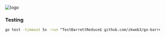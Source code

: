 ![logo](https://socialify.git.ci/zkweb3/go-barrett-reduce/image?description=1&descriptionEditable=Barrett%20reduction%20algorithm%20implemented%20in%20Go&forks=1&issues=1&language=1&name=1&pattern=Floating%20Cogs&pulls=1&stargazers=1&theme=Light)

### Testing
```bash
go test -timeout 5s -run ^TestBarrettReduce$ github.com/zkweb3/go-barrett-reduce -v -count=1
```
